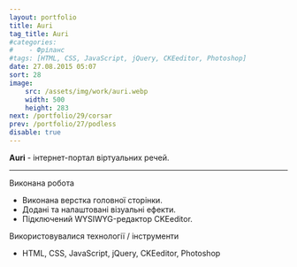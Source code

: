 ```yaml
---
layout: portfolio
title: Auri
tag_title: Auri
#categories:
#    - Фріланс
#tags: [HTML, CSS, JavaScript, jQuery, CKEeditor, Photoshop]
date: 27.08.2015 05:07
sort: 28
image: 
    src: /assets/img/work/auri.webp 
    width: 500
    height: 283
next: /portfolio/29/corsar
prev: /portfolio/27/podless
disable: true
---
```


**Auri** - інтернет-портал віртуальних речей.

---

Виконана робота

* Виконана верстка головної сторінки.
* Додані та налаштовані візуальні ефекти.
* Підключений WYSIWYG-редактор CKEeditor.

Використовувалися технології / інструменти

* HTML, CSS, JavaScript, jQuery, CKEeditor, Photoshop
